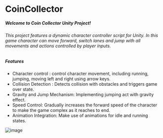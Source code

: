 # CoinCollector

##### Welcome to Coin Collector Unity Project!
###### This project features a dynamic character controller script for Unity. In this game character can move forward, switch lanes and jump with all movements and actions controlled by player inputs.
##### **Features**

* Character control : control character movement, including running, jumping, moving left and right using arrow keys. 
* Collision Detection : Detects collision with obstacles and triggers game over state.
* Gravity and Jump Mechanism: Implementing jumping act with gravity effect. 
* Speed Control: Gradually increases the forward speed of the character to make the game complex as it reaches to end.
* Animation Integration: Make use of animations for idle and running states.




![image](https://github.com/Ihara23/CoinCollector/assets/78617011/623a4a90-e599-4314-be55-fb68cb5a1601)
